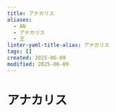 ```yaml
---
title: アナカリス
aliases:
  - AN
  - アナカリス
  - 王
linter-yaml-title-alias: アナカリス
tags: []
created: 2025-06-09
modified: 2025-06-09
---
```


# アナカリス
